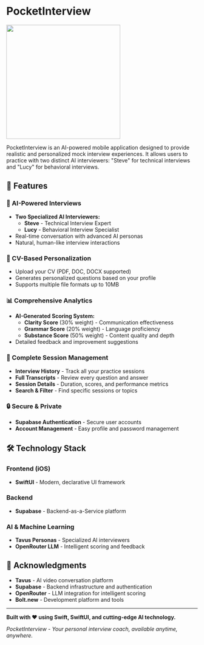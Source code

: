 # PocketInterview 

<img src="https://github.com/user-attachments/assets/d73026fb-22b6-4f91-bff3-68dfe18c9fbb" width="300">

PocketInterview is an AI-powered mobile application designed to provide realistic and personalized mock interview experiences. It allows users to practice with two distinct AI interviewers: "Steve" for technical interviews and "Lucy" for behavioral interviews. 

## 🌟 Features

### 🤖 AI-Powered Interviews
- **Two Specialized AI Interviewers:**
  - **Steve** - Technical Interview Expert
  - **Lucy** - Behavioral Interview Specialist
- Real-time conversation with advanced AI personas
- Natural, human-like interview interactions

### 📄 CV-Based Personalization
- Upload your CV (PDF, DOC, DOCX supported)
- Generates personalized questions based on your profile
- Supports multiple file formats up to 10MB

### 📊 Comprehensive Analytics
- **AI-Generated Scoring System:**
  - **Clarity Score** (30% weight) - Communication effectiveness
  - **Grammar Score** (20% weight) - Language proficiency
  - **Substance Score** (50% weight) - Content quality and depth
- Detailed feedback and improvement suggestions

### 📝 Complete Session Management
- **Interview History** - Track all your practice sessions
- **Full Transcripts** - Review every question and answer
- **Session Details** - Duration, scores, and performance metrics
- **Search & Filter** - Find specific sessions or topics

### 🔒 Secure & Private
- **Supabase Authentication** - Secure user accounts
- **Account Management** - Easy profile and password management

## 🛠 Technology Stack

### Frontend (iOS)
- **SwiftUI** - Modern, declarative UI framework

### Backend
- **Supabase** - Backend-as-a-Service platform

### AI & Machine Learning
- **Tavus Personas** - Specialized AI interviewers
- **OpenRouter LLM** - Intelligent scoring and feedback

## 🙏 Acknowledgments

- **Tavus** - AI video conversation platform
- **Supabase** - Backend infrastructure and authentication
- **OpenRouter** - LLM integration for intelligent scoring
- **Bolt.new** - Development platform and tools

---

**Built with ❤️ using Swift, SwiftUI, and cutting-edge AI technology.**

*PocketInterview - Your personal interview coach, available anytime, anywhere.*
